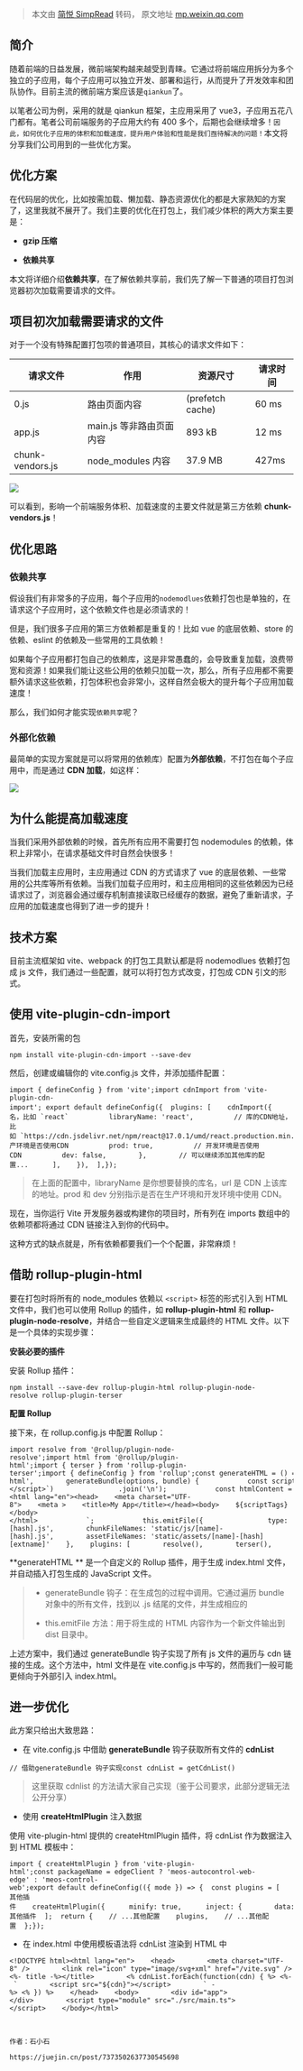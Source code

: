 > 本文由 [简悦 SimpRead](http://ksria.com/simpread/) 转码， 原文地址 [mp.weixin.qq.com](https://mp.weixin.qq.com/s/7qf8PTenzKvqKc2u41naeQ)

简介
--

随着前端的日益发展，微前端架构越来越受到青睐。它通过将前端应用拆分为多个独立的子应用，每个子应用可以独立开发、部署和运行，从而提升了开发效率和团队协作。目前主流的微前端方案应该是`qiankun`了。

以笔者公司为例，采用的就是 qiankun 框架，主应用采用了 vue3，子应用五花八门都有。笔者公司前端服务的子应用大约有 400 多个，后期也会继续增多！`因此，如何优化子应用的体积和加载速度，提升用户体验和性能是我们亟待解决的问题！`本文将分享我们公司用到的一些优化方案。

优化方案
----

在代码层的优化，比如按需加载、懒加载、静态资源优化的都是大家熟知的方案了，这里我就不展开了。我们主要的优化在打包上，我们减少体积的两大方案主要是：

*   **gzip 压缩**
    
*   **依赖共享**
    

本文将详细介绍**依赖共享**，在了解依赖共享前，我们先了解一下普通的项目打包浏览器初次加载需要请求的文件。

项目初次加载需要请求的文件
-------------

对于一个没有特殊配置打包项的普通项目，其核心的请求文件如下：

<table><thead><tr><th>请求文件</th><th>作用</th><th>资源尺寸</th><th>请求时间</th></tr></thead><tbody><tr><td>0.js</td><td>路由页面内容</td><td>(prefetch cache)</td><td>60 ms</td></tr><tr><td>app.js</td><td>main.js 等非路由页面内容</td><td>893 kB</td><td>12 ms</td></tr><tr><td>chunk-vendors.js</td><td>node_modules 内容</td><td>37.9 MB</td><td>427ms</td></tr></tbody></table>

![](https://mmbiz.qpic.cn/sz_mmbiz_jpg/YBFV3Da0NwuR0EAZcdfo1NFEbyia5sfXREBe0XnmuLib2Ks6G4wLTFtYCFaGgS4USuo1PibicJpibfS4yLAChVvYlAQ/640?wx_fmt=jpeg&from=appmsg)

可以看到，影响一个前端服务体积、加载速度的主要文件就是第三方依赖 **chunk-vendors.js**！

优化思路
----

### 依赖共享

假设我们有非常多的子应用，每个子应用的`nodemodlues`依赖打包也是单独的，在请求这个子应用时，这个依赖文件也是必须请求的！

但是，我们很多子应用的第三方依赖都是重复的！比如 vue 的底层依赖、store 的依赖、eslint 的依赖及一些常用的工具依赖！

如果每个子应用都打包自己的依赖库，这是非常愚蠢的，会导致重复加载，浪费带宽和资源！如果我们能让这些公用的依赖只加载一次，那么，所有子应用都不需要额外请求这些依赖，打包体积也会非常小，这样自然会极大的提升每个子应用加载速度！

那么，我们如何才能实现`依赖共享`呢？

### 外部化依赖

最简单的实现方案就是可以将常用的依赖库）配置为**外部依赖**，不打包在每个子应用中，而是通过 **CDN 加载**，如这样：

![](https://mmbiz.qpic.cn/sz_mmbiz_jpg/YBFV3Da0NwuR0EAZcdfo1NFEbyia5sfXRic3YlJnEfTAM99LYlQNlgODuG7kqXlkvuGLjKyU4tyiaZgpNibwEYvkAw/640?wx_fmt=jpeg&from=appmsg)

为什么能提高加载速度
----------

当我们采用外部依赖的时候，首先所有应用不需要打包 nodemodules 的依赖，体积上非常小，在请求基础文件时自然会快很多！

当我们加载主应用时，主应用通过 CDN 的方式请求了 vue 的底层依赖、一些常用的公共库等所有依赖。当我们加载子应用时，和主应用相同的这些依赖因为已经请求过了，浏览器会通过缓存机制直接读取已经缓存的数据，避免了重新请求，子应用的加载速度也得到了进一步的提升！

技术方案
----

目前主流框架如 vite、webpack 的打包工具默认都是将 nodemodlues 依赖打包成 js 文件，我们通过一些配置，就可以将打包方式改变，打包成 CDN 引文的形式。

使用 vite-plugin-cdn-import
-------------------------

首先，安装所需的包

```
npm install vite-plugin-cdn-import --save-dev
```

然后，创建或编辑你的 vite.config.js 文件，并添加插件配置：

```
import { defineConfig } from 'vite';import cdnImport from 'vite-plugin-cdn-import'; export default defineConfig({  plugins: [    cdnImport({      imports: [        {          // 库名，比如 `react`          libraryName: 'react',          // 库的CDN地址，比如 `https://cdn.jsdelivr.net/npm/react@17.0.1/umd/react.production.min.js`          url: 'https://cdn.jsdelivr.net/npm/react@17.0.1/umd/react.production.min.js',          // 生产环境是否使用CDN          prod: true,          // 开发环境是否使用CDN          dev: false,        },        // 可以继续添加其他库的配置...      ],    }),  ],});
```

> 在上面的配置中，libraryName 是你想要替换的库名，url 是 CDN 上该库的地址。prod 和 dev 分别指示是否在生产环境和开发环境中使用 CDN。

现在，当你运行 Vite 开发服务器或构建你的项目时，所有列在 imports 数组中的依赖项都将通过 CDN 链接注入到你的代码中。

这种方式的缺点就是，所有依赖都要我们一个个配置，非常麻烦！

借助 rollup-plugin-html
---------------------

要在打包时将所有的 node_modules 依赖以 `<script>` 标签的形式引入到 HTML 文件中，我们也可以使用 Rollup 的插件，如 **rollup-plugin-html** 和 **rollup-plugin-node-resolve**，并结合一些自定义逻辑来生成最终的 HTML 文件。以下是一个具体的实现步骤：

**安装必要的插件**

安装 Rollup 插件：

```
npm install --save-dev rollup-plugin-html rollup-plugin-node-resolve rollup-plugin-terser
```

**配置 Rollup**

接下来，在 rollup.config.js 中配置 Rollup：

```
import resolve from '@rollup/plugin-node-resolve';import html from '@rollup/plugin-html';import { terser } from 'rollup-plugin-terser';import { defineConfig } from 'rollup';const generateHTML = () => {    return {        name: 'generate-html',        generateBundle(options, bundle) {            const scriptTags = Object.keys(bundle)                .filter(fileName => fileName.endsWith('.js'))                .map(fileName => `<script src="${fileName}"></script>`)                .join('\n');            const htmlContent = `<!DOCTYPE html><html lang="en"><head>    <meta charset="UTF-8">    <meta >    <title>My App</title></head><body>    ${scriptTags}</body></html>            `;            this.emitFile({                type: 'asset',                fileName: 'index.html',                source: htmlContent            });        }    };};export default defineConfig({    input: 'src/main.js',    output: {        dir: 'dist',        format: 'esm',        entryFileNames: 'static/js/[name]-[hash].js',        chunkFileNames: 'static/js/[name]-[hash].js',        assetFileNames: 'static/assets/[name]-[hash][extname]'    },    plugins: [        resolve(),        terser(),        generateHTML()    ]});
```

**generateHTML ** 是一个自定义的 Rollup 插件，用于生成 index.html 文件，并自动插入打包生成的 JavaScript 文件。

> *   generateBundle 钩子：在生成包的过程中调用。它通过遍历 bundle 对象中的所有文件，找到以 .js 结尾的文件，并生成相应的
>     
> *   this.emitFile 方法：用于将生成的 HTML 内容作为一个新文件输出到 dist 目录中。
>     

上述方案中，我们通过 generateBundle 钩子实现了所有 js 文件的遍历与 cdn 链接的生成。这个方法中，html 文件是在 vite.config.js 中写的，然而我们一般可能更倾向于外部引入 index.html。

进一步优化
-----

此方案只给出大致思路：

*   在 vite.config.js 中借助 **generateBundle** 钩子获取所有文件的 **cdnList**
    

```
// 借助generateBundle 钩子实现const cdnList = getCdnList()
```

> 这里获取 cdnlist 的方法请大家自己实现（鉴于公司要求，此部分逻辑无法公开分享）

*   使用 **createHtmlPlugin** 注入数据
    

使用 vite-plugin-html 提供的 createHtmlPlugin 插件，将 cdnList 作为数据注入到 HTML 模板中：

```
import { createHtmlPlugin } from 'vite-plugin-html';const packageName = edgeClient ? 'meos-autocontrol-web-edge' : 'meos-control-web';export default defineConfig(({ mode }) => {  const plugins = [    // ...其他插件    createHtmlPlugin({      minify: true,      inject: {        data: {          title: packageName,          cdnList: cdnList        }      }    }),    // ...其他插件  ];  return {    // ...其他配置    plugins,    // ...其他配置  };});
```

*   在 index.html 中使用模板语法将 cdnList 渲染到 HTML 中
    

```
<!DOCTYPE html><html lang="en">    <head>        <meta charset="UTF-8" />        <link rel="icon" type="image/svg+xml" href="/vite.svg" />        <meta  />        <title><%- title -%></title>        <% cdnList.forEach(function(cdn) { %> <%- `        <script src="${cdn}"></script>        ` -%> <% }) %>    </head>    <body>        <div id="app"></div>        <script type="module" src="./src/main.ts"></script>    </body></html>
```

```


作者：石小石

https://juejin.cn/post/7373502637730545698

```